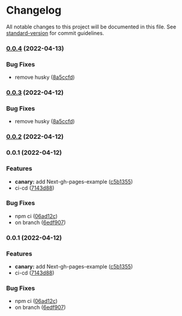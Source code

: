 # Changelog

All notable changes to this project will be documented in this file. See [standard-version](https://github.com/conventional-changelog/standard-version) for commit guidelines.

### [0.0.4](https://github.com/diogogomes77/pagetest/compare/v0.0.1...v0.0.4) (2022-04-13)


### Bug Fixes

* remove husky ([8a5ccfd](https://github.com/diogogomes77/pagetest/commit/8a5ccfd4a08773c4cfc4ca782278becc03cfe88f))

### [0.0.3](https://github.com/diogogomes77/pagetest/compare/v0.0.1...v0.0.3) (2022-04-12)


### Bug Fixes

* remove husky ([8a5ccfd](https://github.com/diogogomes77/pagetest/commit/8a5ccfd4a08773c4cfc4ca782278becc03cfe88f))

### [0.0.2](https://github.com/diogogomes77/pagetest/compare/v0.0.1...v0.0.2) (2022-04-12)

### 0.0.1 (2022-04-12)


### Features

* **canary:** add Next-gh-pages-example ([c5b1355](https://github.com/diogogomes77/pagetest/commit/c5b1355f7fc2f5f96ada1d757d8f1290d39bbc23))
* ci-cd ([7143d88](https://github.com/diogogomes77/pagetest/commit/7143d880c52db08308387750f4be0795992e7ef7))


### Bug Fixes

* npm ci ([06ad12c](https://github.com/diogogomes77/pagetest/commit/06ad12ce82a5f8f9cc742beb3454cc72f697218b))
* on branch ([6edf907](https://github.com/diogogomes77/pagetest/commit/6edf907e2feb195884b10029c929832ec0ebf7b7))

### 0.0.1 (2022-04-12)


### Features

* **canary:** add Next-gh-pages-example ([c5b1355](https://github.com/diogogomes77/pagetest/commit/c5b1355f7fc2f5f96ada1d757d8f1290d39bbc23))
* ci-cd ([7143d88](https://github.com/diogogomes77/pagetest/commit/7143d880c52db08308387750f4be0795992e7ef7))


### Bug Fixes

* npm ci ([06ad12c](https://github.com/diogogomes77/pagetest/commit/06ad12ce82a5f8f9cc742beb3454cc72f697218b))
* on branch ([6edf907](https://github.com/diogogomes77/pagetest/commit/6edf907e2feb195884b10029c929832ec0ebf7b7))
